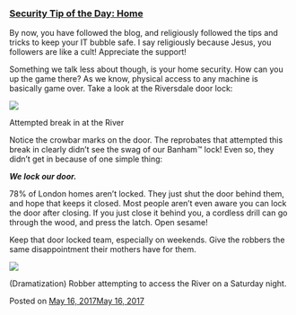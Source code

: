 
### [Security Tip of the Day: Home](https://fazthebro.com/2017/05/17/security-tip-of-the-day-home/)

By now, you have followed the blog, and religiously followed the tips and tricks to keep your IT bubble safe. I say religiously because Jesus, you followers are like a cult! Appreciate the support!

Something we talk less about though, is your home security. How can you up the game there? As we know, physical access to any machine is basically game over. Take a look at the Riversdale door lock:

![](https://fazthebro.com/wp-content/uploads/2017/05/20170506_135130.jpg)

Attempted break in at the River

Notice the crowbar marks on the door. The reprobates that attempted this break in clearly didn’t see the swag of our Banham™ lock! Even so, they didn’t get in because of one simple thing:

**_We lock our door._**

78% of London homes aren’t locked. They just shut the door behind them, and hope that keeps it closed. Most people aren’t even aware you can lock the door after closing. If you just close it behind you, a cordless drill can go through the wood, and press the latch. Open sesame!

Keep that door locked team, especially on weekends. Give the robbers the same disappointment their mothers have for them.

![](https://fazthebro.com/wp-content/uploads/2017/05/2017-05-17-10_42_18-door-is-locked-pokemon-Google-Search.png)

(Dramatization) Robber attempting to access the River on a Saturday night.

Posted on [May 16, 2017May 16, 2017](https://fazthebro.com/2017/05/16/the-earth-is-flat-debate/)
